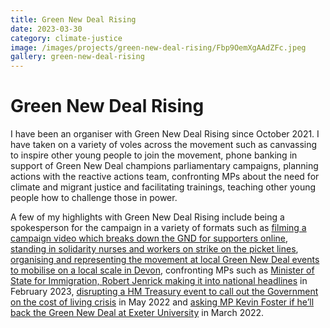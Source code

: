 ```yaml
---
title: Green New Deal Rising
date: 2023-03-30
category: climate-justice
image: /images/projects/green-new-deal-rising/Fbp9OemXgAAdZFc.jpeg
gallery: green-new-deal-rising
---
```

# Green New Deal Rising

I have been an organiser with Green New Deal Rising since October 2021. I have taken on a variety of voles across the movement such as canvassing to inspire other young people to join the movement, phone banking in support of Green New Deal champions parliamentary campaigns, planning actions with the reactive actions team, confronting MPs about the need for climate and migrant justice and facilitating trainings, teaching other young people how to challenge those in power.

A few of my highlights with Green New Deal Rising include being a spokesperson for the campaign in a variety of formats such as [filming a campaign video which breaks down the GND for supporters online](https://www.instagram.com/p/CgCSRbCjyGJ/), [standing in solidarity nurses and workers on strike on the picket lines](https://twitter.com/natashapaveyuk/status/1603361678783021061?s=20), [organising and representing the movement at local Green New Deal events to mobilise on a local scale in Devon](https://twitter.com/GNDUK_devon/status/1642137587040100352?s=20), confronting MPs such as [Minister of State for Immigration, Robert Jenrick making it into national headlines](https://www.theguardian.com/uk-news/2023/feb/09/activists-infiltrate-tory-event-to-protest-over-missing-asylum-seeking-children?CMP=share_btn_tw) in February 2023, [disrupting a HM Treasury event to call out the Government on the cost of living crisis](https://www.instagram.com/p/Cd_jmdMjd0M/) in May 2022 and [asking MP Kevin Foster if he’ll back the Green New Deal at Exeter University](https://twitter.com/natashapaveyuk/status/1504393137589997568?s=20) in March 2022.